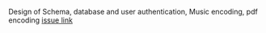 Design of Schema, database and user authentication, Music encoding, pdf encoding [issue link](https://github.com/zuri-training/Qr_gen-Team_54-Repo/issues/16)
